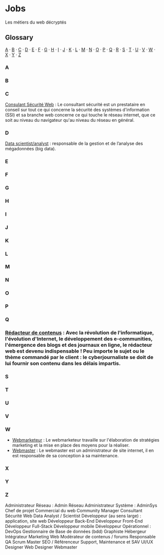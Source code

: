 # Jobs
Les métiers du web décryptés


## Glossary

[A](#a) ·
[B](#b) ·
[C](#c) ·
[D](#d) ·
[E](#e) ·
[F](#f) ·
[G](#g) ·
[H](#h) ·
[I](#i) ·
[J](#j) ·
[K](#k) ·
[L](#l) ·
[M](#m) ·
[N](#n) ·
[O](#o) ·
[P](#p) ·
[Q](#q) ·
[R](#r) ·
[S](#s) ·
[T](#t) ·
[U](#u) ·
[V](#v) ·
[W](#w) ·
[X](#x) ·
[Y](#y) ·
[Z](#z)

### A


### B


### C
[Consulant Sécurité Web](jobs/consultant_securite_web.md) : Le consultant sécurité est un prestataire en conseil sur tout ce qui concerne la sécurité des systèmes d'information (SSI) et sa branche web concerne ce qui touche le réseau internet, que ce soit au niveau du navigateur qu'au niveau du réseau en général.

### D
[Data scientist/analyst](jobs/data_scientist.md) : responsable de la gestion et de l’analyse des mégadonnées (big data).

### E


### F


### G


### H


### I


### J


### K


### L


### M


### N


### O


### P


### Q


### [Rédacteur de contenus](jobs/rédacteur_de_contenus.md) : Avec la révolution de l'informatique, l'évolution d'Internet, le développement des e-communities, l'émergence des blogs et des journaux en ligne, le rédacteur web est devenu indispensable ! Peu importe le sujet ou le thème commandé par le client : le cyberjournaliste se doit de lui fournir son contenu dans les délais impartis.


### S


### T


### U


### V


### W

* [Webmarketeur](jobs/webmarketeur.md) : Le webmarketeur travaille sur l'élaboration de stratégies marketing et la mise en place des moyens pour la réaliser.
* [Webmaster](jobs/webmaster.md) : Le webmaster est un administrateur de site internet, il en est responsable de sa conception à sa maintenance.

### X


### Y


### Z


 Administrateur Réseau : Admin Réseau
 Administrateur Système : AdminSys
 Chef de projet
 Commercial du web
 Community Manager
 Consultant Sécurité Web
 Data Analyst / Scientist
 Développeur (au sens large) : application, site web 
 Développeur Back-End
 Développeur Front-End
 Développeur Full-Stack
 Développeur mobile 
 Développeur Opérationnel : DevOps
 Gestionnaire de Base de données (bdd)
 Graphiste
 Hébergeur 
 Intégrateur
 Marketing Web
 Modérateur de contenus / forums
 Responsable QA
 Scrum Master
 SEO / Référenceur 
 Support, Maintenance et SAV
 UI/UX Designer
 Web Designer
 Webmaster

